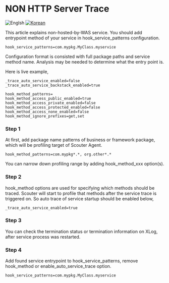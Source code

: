 # NON HTTP Server Trace
![Englsh](https://img.shields.io/badge/language-English-orange.svg) [![Korean](https://img.shields.io/badge/language-Korean-blue.svg)](NON-HTTP-Service-Trace_kr.md)

This article explains non-hosted-by-WAS service. You should add entrypoint method of your service in hook_service_patterns configuration.

```
hook_service_patterns=com.mypkg.MyClass.myservice
```

Configuration format is consisted with full package paths and service method name. Analysis may be needed to determine what the entry  point is.

Here is live example,
```
_trace_auto_service_enabled=false
_trace_auto_service_backstack_enabled=true

hook_method_patterns=
hook_method_access_public_enabled=true
hook_method_access_private_enabled=false
hook_method_access_protected_enabled=false
hook_method_access_none_enabled=false
hook_method_ignore_prefixes=get,set
```
### Step 1
At first, add package name patterns of business or framework package, which will be profiling target of Scouter Agent.
```
hook_method_patterns=com.mypkg*.*, org.other*.*
```
You can narrow down profiling range by adding hook_method_xxx option(s). 

### Step 2
hook_method options are used for specifying which methods should be traced. Scouter will start to profile that methods after the service trace is triggered on. So auto trace of service startup should be enabled below,
```
_trace_auto_service_enabled=true
```

### Step 3
You can  check the termination status or termination information on XLog, after service process was restarted.

### Step 4
Add found service entrypoint to hook_service_patterns, remove hook_method or enable_auto_service_trace option.
```
hook_service_patterns=com.mypkg.MyClass.myservice
```
